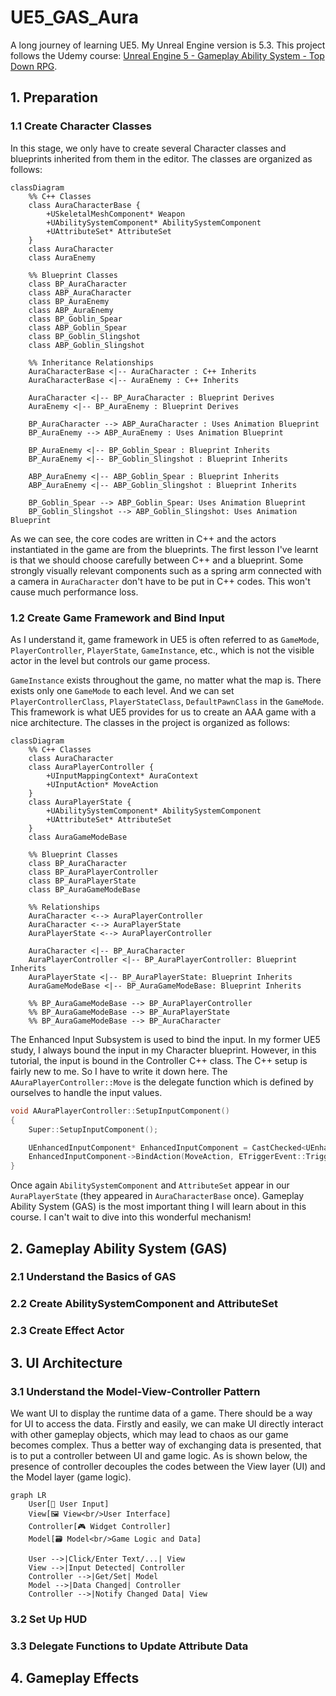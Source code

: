 # UE5_GAS_Aura
A long journey of learning UE5. My Unreal Engine version is 5.3. This project follows the Udemy course: [Unreal Engine 5 - Gameplay Ability System - Top Down RPG](https://www.udemy.com/course/unreal-engine-5-gas-top-down-rpg/?couponCode=ST7MT290425G1).

## 1. Preparation

### 1.1 Create Character Classes

In this stage, we only have to create several Character classes and blueprints inherited from them in the editor. The classes are organized as follows:

```mermaid
classDiagram
    %% C++ Classes
    class AuraCharacterBase {
        +USkeletalMeshComponent* Weapon
        +UAbilitySystemComponent* AbilitySystemComponent
        +UAttributeSet* AttributeSet
    }
    class AuraCharacter
    class AuraEnemy

    %% Blueprint Classes
    class BP_AuraCharacter
    class ABP_AuraCharacter
    class BP_AuraEnemy
    class ABP_AuraEnemy
    class BP_Goblin_Spear
    class ABP_Goblin_Spear
    class BP_Goblin_Slingshot
    class ABP_Goblin_Slingshot

    %% Inheritance Relationships
    AuraCharacterBase <|-- AuraCharacter : C++ Inherits
    AuraCharacterBase <|-- AuraEnemy : C++ Inherits

    AuraCharacter <|-- BP_AuraCharacter : Blueprint Derives
    AuraEnemy <|-- BP_AuraEnemy : Blueprint Derives

    BP_AuraCharacter --> ABP_AuraCharacter : Uses Animation Blueprint
    BP_AuraEnemy --> ABP_AuraEnemy : Uses Animation Blueprint

    BP_AuraEnemy <|-- BP_Goblin_Spear : Blueprint Inherits
    BP_AuraEnemy <|-- BP_Goblin_Slingshot : Blueprint Inherits
    
    ABP_AuraEnemy <|-- ABP_Goblin_Spear : Blueprint Inherits
    ABP_AuraEnemy <|-- ABP_Goblin_Slingshot : Blueprint Inherits
    
    BP_Goblin_Spear --> ABP_Goblin_Spear: Uses Animation Blueprint
    BP_Goblin_Slingshot --> ABP_Goblin_Slingshot: Uses Animation Blueprint
```

As we can see, the core codes are written in C++ and the actors instantiated in the game are from the blueprints. The first lesson I've learnt is that we should choose carefully between C++ and a blueprint. Some strongly visually relevant components such as a spring arm connected with a camera in `AuraCharacter` don't have to be put in C++ codes. This won't cause much performance loss.

### 1.2 Create Game Framework and Bind Input

As I understand it, game framework in UE5 is often referred to as `GameMode`, `PlayerController`, `PlayerState`, `GameInstance`, etc., which is not the visible actor in the level but controls our game process.

`GameInstance` exists throughout the game, no matter what the map is. There exists only one `GameMode` to each level. And we can set `PlayerControllerClass`, `PlayerStateClass`, `DefaultPawnClass` in the `GameMode`. This framework is what UE5 provides for us to create an AAA game with a nice architecture. The classes in the project is organized as follows:

```mermaid
classDiagram
    %% C++ Classes
    class AuraCharacter
    class AuraPlayerController {
        +UInputMappingContext* AuraContext
        +UInputAction* MoveAction
    }
    class AuraPlayerState {
    	+UAbilitySystemComponent* AbilitySystemComponent
    	+UAttributeSet* AttributeSet
    }
    class AuraGameModeBase

    %% Blueprint Classes
    class BP_AuraCharacter
    class BP_AuraPlayerController
    class BP_AuraPlayerState
    class BP_AuraGameModeBase
    
    %% Relationships
    AuraCharacter <--> AuraPlayerController
    AuraCharacter <--> AuraPlayerState
    AuraPlayerState <--> AuraPlayerController
    
    AuraCharacter <|-- BP_AuraCharacter
    AuraPlayerController <|-- BP_AuraPlayerController: Blueprint Inherits
    AuraPlayerState <|-- BP_AuraPlayerState: Blueprint Inherits
    AuraGameModeBase <|-- BP_AuraGameModeBase: Blueprint Inherits
    
    %% BP_AuraGameModeBase --> BP_AuraPlayerController
    %% BP_AuraGameModeBase --> BP_AuraPlayerState
    %% BP_AuraGameModeBase --> BP_AuraCharacter
```

The Enhanced Input Subsystem is used to bind the input. In my former UE5 study, I always bound the input in my Character blueprint. However, in this tutorial, the input is bound in the Controller C++ class. The C++ setup is fairly new to me. So I have to write it down here. The `AAuraPlayerController::Move` is the delegate function which is defined by ourselves to handle the input values.

```c++
void AAuraPlayerController::SetupInputComponent()
{
	Super::SetupInputComponent();

	UEnhancedInputComponent* EnhancedInputComponent = CastChecked<UEnhancedInputComponent>(InputComponent);
	EnhancedInputComponent->BindAction(MoveAction, ETriggerEvent::Triggered, this, &AAuraPlayerController::Move);
}
```

Once again `AbilitySystemComponent` and `AttributeSet` appear in our `AuraPlayerState` (they appeared in `AuraCharacterBase` once). Gameplay Ability System (GAS) is the most important thing I will learn about in this course. I can't wait to dive into this wonderful mechanism!

## 2. Gameplay Ability System (GAS)

### 2.1 Understand the Basics of GAS

### 2.2 Create AbilitySystemComponent and AttributeSet

### 2.3 Create Effect Actor

## 3. UI Architecture

### 3.1 Understand the Model-View-Controller Pattern

We want UI to display the runtime data of a game. There should be a way for UI to access the data. Firstly and easily, we can make UI directly interact with other gameplay objects, which may lead to chaos as our game becomes complex. Thus a better way of exchanging data is presented, that is to put a controller between UI and game logic. As is shown below, the presence of controller decouples the codes between the View layer (UI) and the Model layer (game logic).  

```mermaid
graph LR
	User[🧑 User Input]
    View[🖼️ View<br/>User Interface]
    Controller[🎮 Widget Controller]
    Model[🗃️ Model<br/>Game Logic and Data]

	User -->|Click/Enter Text/...| View
    View -->|Input Detected| Controller
    Controller -->|Get/Set| Model
    Model -->|Data Changed| Controller
    Controller -->|Notify Changed Data| View
```

### 3.2 Set Up HUD

### 3.3 Delegate Functions to Update Attribute Data

## 4. Gameplay Effects


